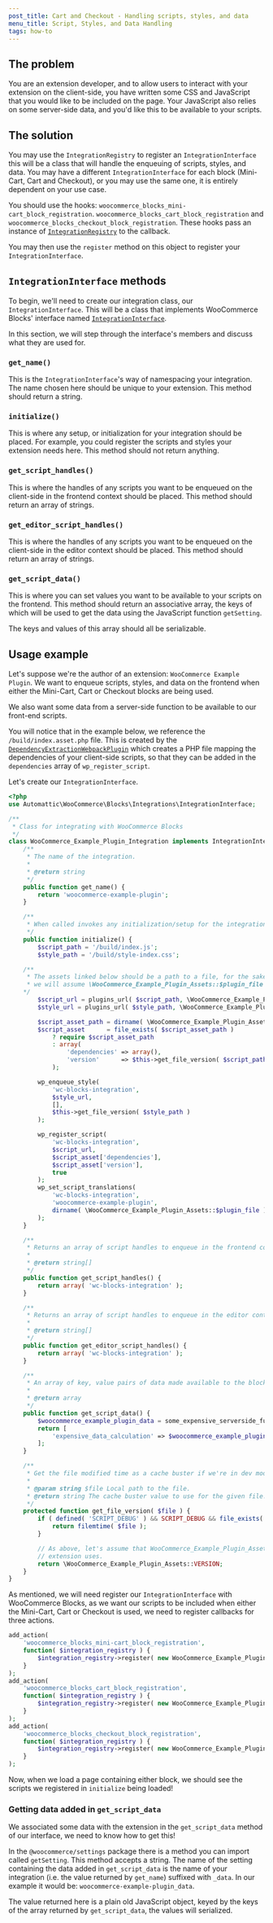 ```yaml
---
post_title: Cart and Checkout - Handling scripts, styles, and data
menu_title: Script, Styles, and Data Handling
tags: how-to
---
```


## The problem

You are an extension developer, and to allow users to interact with your extension on the client-side, you have written some CSS and JavaScript that you would like to be included on the page. Your JavaScript also relies on some server-side data, and you'd like this to be available to your scripts.

## The solution

You may use the `IntegrationRegistry` to register an `IntegrationInterface` this will be a class that will handle the enqueuing of scripts, styles, and data. You may have a different `IntegrationInterface` for each block (Mini-Cart, Cart and Checkout), or you may use the same one, it is entirely dependent on your use case.

You should use the hooks: `woocommerce_blocks_mini-cart_block_registration`. `woocommerce_blocks_cart_block_registration` and `woocommerce_blocks_checkout_block_registration`. These hooks pass an instance of [`IntegrationRegistry`](https://github.com/woocommerce/woocommerce-gutenberg-products-block/blob/trunk/src/Integrations/IntegrationRegistry.php) to the callback.

You may then use the `register` method on this object to register your `IntegrationInterface`.

## `IntegrationInterface` methods

To begin, we'll need to create our integration class, our `IntegrationInterface`. This will be a class that implements WooCommerce Blocks' interface named [`IntegrationInterface`](https://github.com/woocommerce/woocommerce-gutenberg-products-block/blob/trunk/src/Integrations/IntegrationInterface.php).

In this section, we will step through the interface's members and discuss what they are used for.

### `get_name()`

This is the `IntegrationInterface`'s way of namespacing your integration. The name chosen here should be unique to your extension. This method should return a string.

### `initialize()`

This is where any setup, or initialization for your integration should be placed. For example, you could register the scripts and styles your extension needs here. This method should not return anything.

### `get_script_handles()`

This is where the handles of any scripts you want to be enqueued on the client-side in the frontend context should be placed. This method should return an array of strings.

### `get_editor_script_handles()`

This is where the handles of any scripts you want to be enqueued on the client-side in the editor context should be placed. This method should return an array of strings.

### `get_script_data()`

This is where you can set values you want to be available to your scripts on the frontend. This method should return an associative array, the keys of which will be used to get the data using the JavaScript function `getSetting`.

The keys and values of this array should all be serializable.

## Usage example

Let's suppose we're the author of an extension: `WooCommerce Example Plugin`. We want to enqueue scripts, styles, and data on the frontend when either the Mini-Cart, Cart or Checkout blocks are being used.

We also want some data from a server-side function to be available to our front-end scripts.

You will notice that in the example below, we reference the `/build/index.asset.php` file. This is created by the [`DependencyExtractionWebpackPlugin`](https://www.npmjs.com/package/@wordpress/dependency-extraction-webpack-plugin) which creates a PHP file mapping the dependencies of your client-side scripts, so that they can be added in the `dependencies` array of `wp_register_script`.

Let's create our `IntegrationInterface`.

```php
<?php
use Automattic\WooCommerce\Blocks\Integrations\IntegrationInterface;

/**
 * Class for integrating with WooCommerce Blocks
 */
class WooCommerce_Example_Plugin_Integration implements IntegrationInterface {
	/**
	 * The name of the integration.
	 *
	 * @return string
	 */
	public function get_name() {
		return 'woocommerce-example-plugin';
	}

	/**
	 * When called invokes any initialization/setup for the integration.
	 */
	public function initialize() {
		$script_path = '/build/index.js';
		$style_path = '/build/style-index.css';

    /**
     * The assets linked below should be a path to a file, for the sake of brevity
     * we will assume \WooCommerce_Example_Plugin_Assets::$plugin_file is a valid file path
    */
		$script_url = plugins_url( $script_path, \WooCommerce_Example_Plugin_Assets::$plugin_file );
		$style_url = plugins_url( $style_path, \WooCommerce_Example_Plugin_Assets::$plugin_file );

		$script_asset_path = dirname( \WooCommerce_Example_Plugin_Assets::$plugin_file ) . '/build/index.asset.php';
		$script_asset      = file_exists( $script_asset_path )
			? require $script_asset_path
			: array(
				'dependencies' => array(),
				'version'      => $this->get_file_version( $script_path ),
			);

		wp_enqueue_style(
			'wc-blocks-integration',
			$style_url,
			[],
			$this->get_file_version( $style_path )
		);

		wp_register_script(
			'wc-blocks-integration',
			$script_url,
			$script_asset['dependencies'],
			$script_asset['version'],
			true
		);
		wp_set_script_translations(
			'wc-blocks-integration',
			'woocommerce-example-plugin',
			dirname( \WooCommerce_Example_Plugin_Assets::$plugin_file ) . '/languages'
		);
	}

	/**
	 * Returns an array of script handles to enqueue in the frontend context.
	 *
	 * @return string[]
	 */
	public function get_script_handles() {
		return array( 'wc-blocks-integration' );
	}

	/**
	 * Returns an array of script handles to enqueue in the editor context.
	 *
	 * @return string[]
	 */
	public function get_editor_script_handles() {
		return array( 'wc-blocks-integration' );
	}

	/**
	 * An array of key, value pairs of data made available to the block on the client side.
	 *
	 * @return array
	 */
	public function get_script_data() {
	    $woocommerce_example_plugin_data = some_expensive_serverside_function();
	    return [
	        'expensive_data_calculation' => $woocommerce_example_plugin_data
        ];
	}

	/**
	 * Get the file modified time as a cache buster if we're in dev mode.
	 *
	 * @param string $file Local path to the file.
	 * @return string The cache buster value to use for the given file.
	 */
	protected function get_file_version( $file ) {
		if ( defined( 'SCRIPT_DEBUG' ) && SCRIPT_DEBUG && file_exists( $file ) ) {
			return filemtime( $file );
		}

		// As above, let's assume that WooCommerce_Example_Plugin_Assets::VERSION resolves to some versioning number our
		// extension uses.
		return \WooCommerce_Example_Plugin_Assets::VERSION;
	}
}
```

As mentioned, we will need register our `IntegrationInterface` with WooCommerce Blocks, as we want our scripts to be included when either the Mini-Cart, Cart or Checkout is used, we need to register callbacks for three actions.

```php
add_action(
    'woocommerce_blocks_mini-cart_block_registration',
    function( $integration_registry ) {
        $integration_registry->register( new WooCommerce_Example_Plugin_Integration() );
    }
);
add_action(
    'woocommerce_blocks_cart_block_registration',
    function( $integration_registry ) {
        $integration_registry->register( new WooCommerce_Example_Plugin_Integration() );
    }
);
add_action(
    'woocommerce_blocks_checkout_block_registration',
    function( $integration_registry ) {
        $integration_registry->register( new WooCommerce_Example_Plugin_Integration() );
    }
);
```

Now, when we load a page containing either block, we should see the scripts we registered in `initialize` being loaded!

### Getting data added in `get_script_data`

We associated some data with the extension in the `get_script_data` method of our interface, we need to know how to get this!

In the `@woocommerce/settings` package there is a method you can import called `getSetting`. This method accepts a string. The name of the setting containing the data added in `get_script_data` is the name of your integration (i.e. the value returned by `get_name`) suffixed with `_data`. In our example it would be: `woocommerce-example-plugin_data`.

The value returned here is a plain old JavaScript object, keyed by the keys of the array returned by `get_script_data`, the values will serialized.

